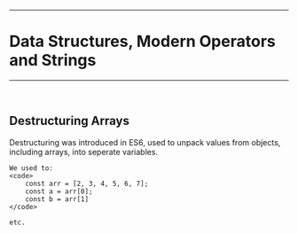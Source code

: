 <hr>
<h1>Data Structures, Modern Operators and Strings</h1>
<hr>

<br>

<h2>Destructuring Arrays</h2>
<p>
    Destructuring was introduced in ES6, used to unpack values from objects, including arrays, into seperate variables.

    We used to:
    <code>
        const arr = [2, 3, 4, 5, 6, 7];
        const a = arr[0];
        const b = arr[1]
    </code>
    
    etc. 

</p>
